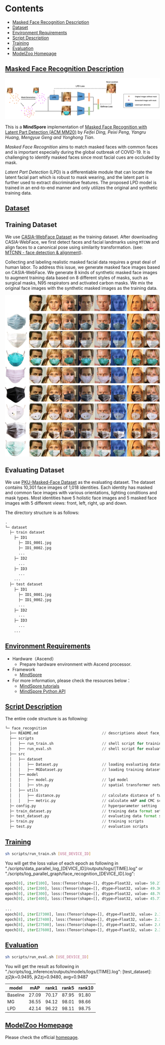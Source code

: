 # Contents

- [Masked Face Recognition Description](#masked-face-recognition-description)
- [Dataset](#dataset)
- [Environment Requirements](#environment-requirements)
- [Script Description](#script-description)
- [Training](#training)
- [Evaluation](#evaluation)
- [ModelZoo Homepage](#modelzoo-homepage)

## [Masked Face Recognition Description](#contents)

<p align="center">
 <img src="./img/overview.png">
</p>

This is a **MindSpore** implementation of [Masked Face Recognition with Latent Part Detection (ACM MM20)](https://dl.acm.org/doi/10.1145/3394171.3413731) by *Feifei Ding, Peixi Peng, Yangru Huang, Mengyue Geng and Yonghong Tian*.

*Masked Face Recognition* aims to match masked faces with common faces and is important especially during the global outbreak of COVID-19. It is challenging to identify masked faces since most facial cues are occluded by mask.

*Latent Part Detection* (LPD) is a differentiable module that can locate the latent facial part which is robust to mask wearing, and the latent part is further used to extract discriminative features. The proposed LPD model is trained in an end-to-end manner and only utilizes the original and synthetic training data.

## [Dataset](#contents)

## Training Dataset

We use [CASIA-WebFace Dataset](http://www.cbsr.ia.ac.cn/english/casia-webFace/casia-webfAce_AgreEmeNtS.pdf) as the training dataset. After downloading CASIA-WebFace, we first detect faces and facial landmarks using `MTCNN` and align faces to a canonical pose using similarity transformation. (see: [MTCNN - face detection & alignment](https://github.com/kpzhang93/MTCNN_face_detection_alignment)).

Collecting and labeling realistic masked facial data requires a great deal of human labor. To address this issue, we generate masked face images based on CASIA-WebFace. We generate 8 kinds of synthetic masked face images to augment training data based on 8 different styles of masks, such as surgical masks, N95 respirators and activated carbon masks. We mix the original face images with the synthetic masked images as the training data.

<p align="center">
 <img src="./img/generated_masked_faces.png" width="600px">
</p>

## Evaluating Dataset

We use [PKU-Masked-Face Dataset](https://pkuml.org/resources/pku-masked-face-dataset.html) as the evaluating dataset. The dataset contains 10,301 face images of 1,018 identities. Each identity has masked and common face images with various orientations, lighting conditions and mask types. Most identities have 5 holistic face images and 5 masked face images with 5 different views: front, left, right, up and down.

The directory structure is as follows:

```python
.
└─ dataset
  ├─ train dataset
    ├─ ID1
      ├─ ID1_0001.jpg
      ├─ ID1_0002.jpg
      ...
    ├─ ID2
      ...
    ├─ ID3
      ...
    ...
  ├─ test dataset
    ├─ ID1
      ├─ ID1_0001.jpg
      ├─ ID1_0002.jpg
      ...
    ├─ ID2
      ...
    ├─ ID3
      ...
    ...
```

## [Environment Requirements](#contents)

- Hardware（Ascend）
    - Prepare hardware environment with Ascend processor.
- Framework
    - [MindSpore](https://www.mindspore.cn/install/en)
- For more information, please check the resources below：
    - [MindSpore tutorials](https://www.mindspore.cn/tutorials/en/r1.9/index.html)
    - [MindSpore Python API](https://www.mindspore.cn/docs/en/r1.9/index.html)

## [Script Description](#contents)

The entire code structure is as following:

```python
└─ face_recognition
  ├── README.md                             // descriptions about face_recognition
  ├── scripts
  │   ├── run_train.sh                      // shell script for training on Ascend
  │   ├── run_eval.sh                       // shell script for evaluation on Ascend
  ├── src
  │   ├── dataset
  │   │   ├── Dataset.py                    // loading evaluating dataset
  │   │   ├── MGDataset.py                  // loading training dataset
  │   ├── model
  │   │   ├── model.py                      // lpd model
  │   │   ├── stn.py                        // spatial transformer network module
  │   ├── utils
  │   │   ├── distance.py                   // calculate distance of two features
  │   │   ├── metric.py                     // calculate mAP and CMC scores
  ├─ config.py                              // hyperparameter setting
  ├─ train_dataset.py                       // training data format setting
  ├─ test_dataset.py                        // evaluating data format setting
  ├─ train.py                               // training scripts
  ├─ test.py                                // evaluation scripts
```

## [Training](#contents)

```bash
sh scripts/run_train.sh [USE_DEVICE_ID]
```

You will get the loss value of each epoch as following in "./scripts/data_parallel_log_[DEVICE_ID]/outputs/logs/[TIME].log" or "./scripts/log_parallel_graph/face_recognition_[DEVICE_ID].log":

```python
epoch[0], iter[100], loss:(Tensor(shape=[], dtype=Float32, value= 50.2733), Tensor(shape=[], dtype=Bool, value= False), Tensor(shape=[], dtype=Float32, value= 32768)), cur_lr:0.000660, mean_fps:743.09 imgs/sec
epoch[0], iter[200], loss:(Tensor(shape=[], dtype=Float32, value= 49.3693), Tensor(shape=[], dtype=Bool, value= False), Tensor(shape=[], dtype=Float32, value= 32768)), cur_lr:0.001314, mean_fps:4426.42 imgs/sec
epoch[0], iter[300], loss:(Tensor(shape=[], dtype=Float32, value= 48.7081), Tensor(shape=[], dtype=Bool, value= False), Tensor(shape=[], dtype=Float32, value= 16384)), cur_lr:0.001968, mean_fps:4428.09 imgs/sec
epoch[0], iter[400], loss:(Tensor(shape=[], dtype=Float32, value= 45.7791), Tensor(shape=[], dtype=Bool, value= False), Tensor(shape=[], dtype=Float32, value= 16384)), cur_lr:0.002622, mean_fps:4428.17 imgs/sec

...
epoch[8], iter[27300], loss:(Tensor(shape=[], dtype=Float32, value= 2.13556), Tensor(shape=[], dtype=Bool, value= False), Tensor(shape=[], dtype=Float32, value= 65536)), cur_lr:0.004000, mean_fps:4429.38 imgs/sec
epoch[8], iter[27400], loss:(Tensor(shape=[], dtype=Float32, value= 2.36922), Tensor(shape=[], dtype=Bool, value= False), Tensor(shape=[], dtype=Float32, value= 65536)), cur_lr:0.004000, mean_fps:4429.88 imgs/sec
epoch[8], iter[27500], loss:(Tensor(shape=[], dtype=Float32, value= 2.08594), Tensor(shape=[], dtype=Bool, value= False), Tensor(shape=[], dtype=Float32, value= 65536)), cur_lr:0.004000, mean_fps:4430.59 imgs/sec
epoch[8], iter[27600], loss:(Tensor(shape=[], dtype=Float32, value= 2.38706), Tensor(shape=[], dtype=Bool, value= False), Tensor(shape=[], dtype=Float32, value= 65536)), cur_lr:0.004000, mean_fps:4430.37 imgs/sec
```

## [Evaluation](#contents)

```bash
sh scripts/run_eval.sh [USE_DEVICE_ID]
```

You will get the result as following in "./scripts/log_inference/outputs/models/logs/[TIME].log":
[test_dataset]: zj2jk=0.9495, jk2zj=0.9480, avg=0.9487

| model    | mAP   | rank1 | rank5 | rank10|
| ---------| ------| ----- | ----- | ----- |
| Baseline | 27.09 | 70.17 | 87.95 | 91.80 |
| MG       | 36.55 | 94.12 | 98.01 | 98.66 |
| LPD      | 42.14 | 96.22 | 98.11 | 98.75 |

## [ModelZoo Homepage](#contents)

Please check the official [homepage](https://gitee.com/mindspore/models).
